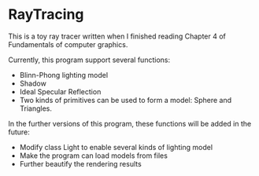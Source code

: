 # RayTracing
This is a toy ray tracer written when I finished reading Chapter 4 of Fundamentals of computer graphics.

Currently, this program support several functions:
* Blinn-Phong lighting model
* Shadow
* Ideal Specular Reflection
* Two kinds of primitives can be used to form a model: Sphere and Triangles.



In the further versions of this program, these functions will be added in the future:
* Modify class Light to enable several kinds of lighting model
* Make the program can load models from files
* Further beautify the rendering results
